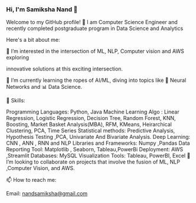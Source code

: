 ### Hi, I'm Samiksha Nand 👋

Welcome to my GitHub profile! 🚀 I am Computer Science Engineer and recently completed postgraduate program in Data Science and Analytics

Here's a bit about me:

👀 I’m interested in the intersection of ML, NLP, Computer vision and AWS exploring

innovative solutions at this exciting intersection.

🌱 I’m currently learning the ropes of AI/ML, diving into topics like 🤖 Neural Networks and 📊 Data Science.

💼 Skills:

Programming Languages: Python, Java
Machine Learning Algo : Linear Regression, Logistic Regression, Decision Tree, Random Forest, KNN, Boosting, Market Basket Analysis(MBA), RFM, KMeans, Heirarchical Clustering, PCA, Time Series 
Statistical methods: Predictive Analysis, Hypothesis Testing ,PCA, Univariate And Bivariate Analysis.
Deep Learning: CNN , ANN , RNN and NLP
Libraries and Frameworks: Numpy ,Pandas
Data Reporting Tool: Matplotlib , Seaborn, Tableau,PowerBi
Deployment: AWS ,Streamlit
Databases: MySQL
Visualization Tools: Tableau, PowerBI, Excel
💞️ I’m looking to collaborate on projects that involve the fusion of ML, NLP ,Computer Vision, and AWS.

📫 How to reach me:

Email: nandsamiksha@gmail.com


